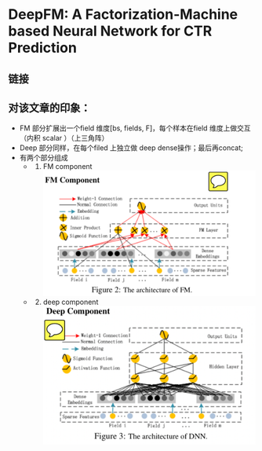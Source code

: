 # DeepFM: A Factorization-Machine based Neural Network for CTR Prediction


## 链接

## 对该文章的印象：
- FM 部分扩展出一个field 维度[bs, fields, F]，每个样本在field 维度上做交互（内积 scalar ）（上三角阵）
- Deep 部分同样，在每个filed 上独立做 deep dense操作；最后再concat;
- 有两个部分组成
	- 1. FM component 
![Drag Racing](../pics/deepFM/deepFM_1.png)
	- 2. deep component
![Drag Racing](../pics/deepFM/deepFM_2.png)

